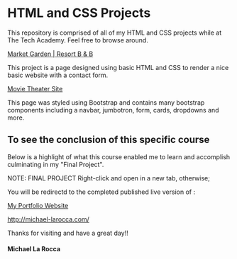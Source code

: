 # HTML and CSS Projects


This repository is comprised of all of my HTML and CSS projects while at The Tech Academy.
Feel free to browse around.


[Market Garden | Resort B & B](https://github.com/Michael1388/HTML_CSS_projects/blob/main/COURSEWORK/BOOTSTRAP/Basic_HTML_Website/PROJECT/index.html)

This project is a page designed using basic HTML and CSS to render a nice basic website with a contact form.

[Movie Theater Site](https://github.com/Michael1388/HTML_CSS_projects/blob/main/COURSEWORK/BOOTSTRAP/Bootstrap4_project/academy_cinemas.html)

This page was styled using Bootstrap and contains many bootstrap components including a navbar, jumbotron, form, cards, dropdowns and more.

## To see the conclusion of this specific course
Below is a highlight of what this course enabled me to learn and accomplish culminating in my "Final Project".

NOTE: 
FINAL PROJECT
Right-click and open in a new tab, otherwise;

You will be redirectd to the completed published live version of :

[My Portfolio Website](http://michael-larocca.com/)

 http://michael-larocca.com/ 

Thanks for visiting and have a great day!!

#### Michael La Rocca
